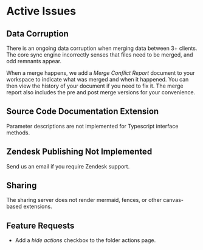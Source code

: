 # Active Issues

## Data Corruption
There is an ongoing data corruption when merging data between 3+ clients.  The core sync engine incorrectly senses that files need to be merged, and odd remnants appear. 

When a merge happens, we add a *Merge Conflict Report* document to your workspace to indicate what was merged and when it happened.  You can then view the history of your document if you need to fix it.  The merge report also includes the pre and post merge versions for your convenience.

## Source Code Documentation Extension
Parameter descriptions are not implemented for Typescript interface methods.

## Zendesk Publishing Not Implemented
Send us an email if you require Zendesk support.

## Sharing
The sharing server does not render mermaid, fences, or other canvas-based extensions.

## Feature Requests
* Add a *hide actions* checkbox to the folder actions page.
<!--stackedit_data:
eyJoaXN0b3J5IjpbNzk0NTAyNTgzLDExNjU4MDcyMjIsMTg5Mz
QxOTIzOCwtMTg2ODM4OTEzNiwxNTU2NTg5NTQ1LDYxNjM5NDcy
NCwtODk1NTYxMjgsLTE4ODcxNTY1ODAsLTE0MjI5NzM3MjYsMT
I4MDMyODU5NSwtMTY5MjIwNTgzMywxNDAwMzc4NTc1LDE4NTEx
NzM3MzcsODkzNTUwMTY4LC02MzY3OTUzMzMsLTYzNjY3ODIyOS
w1NDc1MTgyMzEsLTQwMzQxNTkxM119
-->